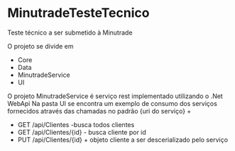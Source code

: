 MinutradeTesteTecnico
=====================

Teste técnico a ser submetido à Minutrade


O projeto se divide em
- Core
- Data
- MinutradeService
- UI

O projeto MinutradeService é serviço rest implementado utilizando o .Net WebApi
Na pasta UI se encontra um exemplo de consumo dos serviços fornecidos através das chamadas no padrão {uri do serviço} +
- GET /api/Clientes -busca todos clientes
- GET /api/Clientes/{id} - busca cliente por id
- PUT /api/Clientes/{id} + objeto cliente a ser descerializado pelo serviço
